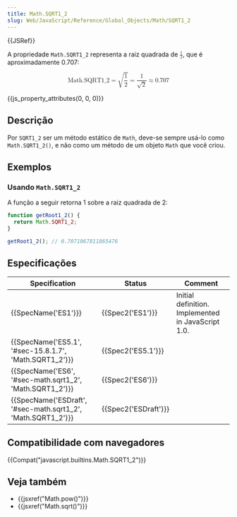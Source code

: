 ```yaml
---
title: Math.SQRT1_2
slug: Web/JavaScript/Reference/Global_Objects/Math/SQRT1_2
---
```


{{JSRef}}

A propriedade `Math.SQRT1_2` representa a raiz quadrada de <math><semantics><mfrac><mn>1</mn><mn>2</mn></mfrac><annotation encoding="TeX">\frac{1}{2}</annotation></semantics></math>, que é aproximadamente 0.707:

<math display="block"><semantics><mrow><mstyle mathvariant="monospace"><mi>Math.SQRT1_2</mi></mstyle><mo>=</mo><msqrt><mfrac><mn>1</mn><mn>2</mn></mfrac></msqrt><mo>=</mo><mfrac><mn>1</mn><msqrt><mn>2</mn></msqrt></mfrac><mo>≈</mo><mn>0.707</mn></mrow><annotation encoding="TeX">\mathtt{\mi{Math.SQRT1_2}} = \sqrt{\frac{1}{2}} = \frac{1}{\sqrt{2}} \approx 0.707</annotation></semantics></math>

{{js_property_attributes(0, 0, 0)}}

## Descrição

Por `SQRT1_2` ser um método estático de `Math`, deve-se sempre usá-lo como `Math.SQRT1_2()`, e não como um método de um objeto `Math` que você criou.

## Exemplos

### Usando `Math.SQRT1_2`

A função a seguir retorna 1 sobre a raiz quadrada de 2:

```js
function getRoot1_2() {
  return Math.SQRT1_2;
}

getRoot1_2(); // 0.7071067811865476
```

## Especificações

| Specification                                                | Status               | Comment                                            |
| ------------------------------------------------------------ | -------------------- | -------------------------------------------------- |
| {{SpecName('ES1')}}                                          | {{Spec2('ES1')}}     | Initial definition. Implemented in JavaScript 1.0. |
| {{SpecName('ES5.1', '#sec-15.8.1.7', 'Math.SQRT1_2')}}       | {{Spec2('ES5.1')}}   |                                                    |
| {{SpecName('ES6', '#sec-math.sqrt1_2', 'Math.SQRT1_2')}}     | {{Spec2('ES6')}}     |                                                    |
| {{SpecName('ESDraft', '#sec-math.sqrt1_2', 'Math.SQRT1_2')}} | {{Spec2('ESDraft')}} |                                                    |

## Compatibilidade com navegadores

{{Compat("javascript.builtins.Math.SQRT1_2")}}

## Veja também

- {{jsxref("Math.pow()")}}
- {{jsxref("Math.sqrt()")}}
